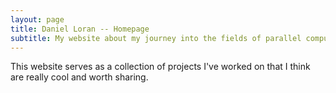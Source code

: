 ```yaml
---
layout: page
title: Daniel Loran -- Homepage
subtitle: My website about my journey into the fields of parallel computing and artificial intelligence
---
```


This website serves as a collection of projects I've worked on that I think are really cool and worth sharing. 